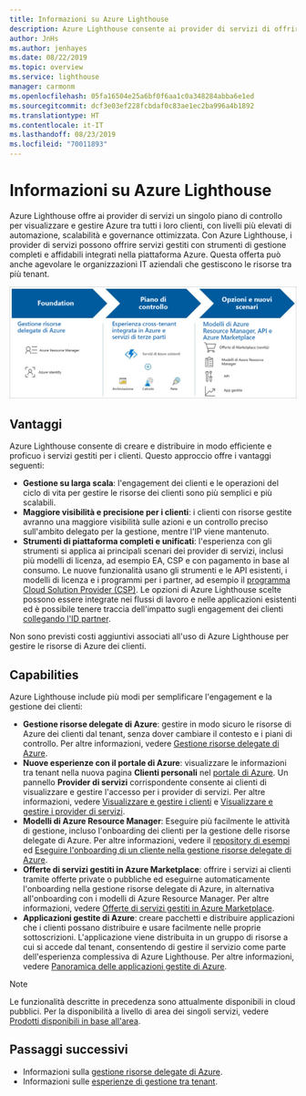 ```yaml
---
title: Informazioni su Azure Lighthouse
description: Azure Lighthouse consente ai provider di servizi di offrire servizi gestiti ai clienti con maggiore automazione ed efficienza su larga scala.
author: JnHs
ms.author: jenhayes
ms.date: 08/22/2019
ms.topic: overview
ms.service: lighthouse
manager: carmonm
ms.openlocfilehash: 05fa16504e25a6bf0f6aa1c0a348284abba6e1ed
ms.sourcegitcommit: dcf3e03ef228fcbdaf0c83ae1ec2ba996a4b1892
ms.translationtype: HT
ms.contentlocale: it-IT
ms.lasthandoff: 08/23/2019
ms.locfileid: "70011893"
---
```

# <a name="what-is-azure-lighthouse"></a>Informazioni su Azure Lighthouse

Azure Lighthouse offre ai provider di servizi un singolo piano di controllo per visualizzare e gestire Azure tra tutti i loro clienti, con livelli più elevati di automazione, scalabilità e governance ottimizzata. Con Azure Lighthouse, i provider di servizi possono offrire servizi gestiti con strumenti di gestione completi e affidabili integrati nella piattaforma Azure. Questa offerta può anche agevolare le organizzazioni IT aziendali che gestiscono le risorse tra più tenant.

![Diagramma di panoramica di Azure Lighthouse](media/azure-lighthouse-overview.jpg)

## <a name="benefits"></a>Vantaggi

Azure Lighthouse consente di creare e distribuire in modo efficiente e proficuo i servizi gestiti per i clienti. Questo approccio offre i vantaggi seguenti:

- **Gestione su larga scala**: l'engagement dei clienti e le operazioni del ciclo di vita per gestire le risorse dei clienti sono più semplici e più scalabili.
- **Maggiore visibilità e precisione per i clienti**: i clienti con risorse gestite avranno una maggiore visibilità sulle azioni e un controllo preciso sull'ambito delegato per la gestione, mentre l'IP viene mantenuto.
- **Strumenti di piattaforma completi e unificati**: l'esperienza con gli strumenti si applica ai principali scenari dei provider di servizi, inclusi più modelli di licenza, ad esempio EA, CSP e con pagamento in base al consumo. Le nuove funzionalità usano gli strumenti e le API esistenti, i modelli di licenza e i programmi per i partner, ad esempio il [programma Cloud Solution Provider (CSP)](https://docs.microsoft.com/partner-center/csp-overview). Le opzioni di Azure Lighthouse scelte possono essere integrate nei flussi di lavoro e nelle applicazioni esistenti ed è possibile tenere traccia dell'impatto sugli engagement dei clienti [collegando l'ID partner](https://docs.microsoft.com/azure/billing/billing-partner-admin-link-started).

Non sono previsti costi aggiuntivi associati all'uso di Azure Lighthouse per gestire le risorse di Azure dei clienti.

## <a name="capabilities"></a>Capabilities

Azure Lighthouse include più modi per semplificare l'engagement e la gestione dei clienti:

- **Gestione risorse delegate di Azure**: gestire in modo sicuro le risorse di Azure dei clienti dal tenant, senza dover cambiare il contesto e i piani di controllo. Per altre informazioni, vedere [Gestione risorse delegate di Azure](./concepts/azure-delegated-resource-management.md).
- **Nuove esperienze con il portale di Azure**: visualizzare le informazioni tra tenant nella nuova pagina **Clienti personali** nel [portale di Azure](https://portal.azure.com). Un pannello **Provider di servizi** corrispondente consente ai clienti di visualizzare e gestire l'accesso per i provider di servizi. Per altre informazioni, vedere [Visualizzare e gestire i clienti](./how-to/view-manage-customers.md) e [Visualizzare e gestire i provider di servizi](./how-to/view-manage-service-providers.md).
- **Modelli di Azure Resource Manager**: Eseguire più facilmente le attività di gestione, incluso l'onboarding dei clienti per la gestione delle risorse delegate di Azure. Per altre informazioni, vedere il [repository di esempi](https://github.com/Azure/Azure-Lighthouse-samples/tree/master/Azure-Delegated-Resource-Management/templates) ed [Eseguire l'onboarding di un cliente nella gestione risorse delegate di Azure](how-to/onboard-customer.md).
- **Offerte di servizi gestiti in Azure Marketplace**: offrire i servizi ai clienti tramite offerte private o pubbliche ed eseguirne automaticamente l'onboarding nella gestione risorse delegate di Azure, in alternativa all'onboarding con i modelli di Azure Resource Manager. Per altre informazioni, vedere [Offerte di servizi gestiti in Azure Marketplace](./concepts/managed-services-offers.md).
- **Applicazioni gestite di Azure**: creare pacchetti e distribuire applicazioni che i clienti possano distribuire e usare facilmente nelle proprie sottoscrizioni. L'applicazione viene distribuita in un gruppo di risorse a cui si accede dal tenant, consentendo di gestire il servizio come parte dell'esperienza complessiva di Azure Lighthouse. Per altre informazioni, vedere [Panoramica delle applicazioni gestite di Azure](https://docs.microsoft.com/azure/managed-applications/overview).

> [!NOTE]
> Le funzionalità descritte in precedenza sono attualmente disponibili in cloud pubblici. Per la disponibilità a livello di area dei singoli servizi, vedere [Prodotti disponibili in base all'area](https://azure.microsoft.com/global-infrastructure/services/).

## <a name="next-steps"></a>Passaggi successivi

- Informazioni sulla [gestione risorse delegate di Azure](concepts/azure-delegated-resource-management.md).
- Informazioni sulle [esperienze di gestione tra tenant](concepts/cross-tenant-management-experience.md).
